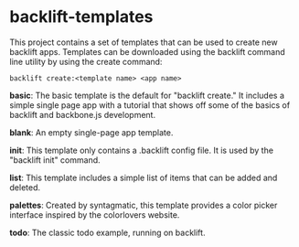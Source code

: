 backlift-templates
==================
This project contains a set of templates that can be used to create new backlift apps. Templates can be downloaded using the backlift command line utility by using the create command:

	backlift create:<template name> <app name>


**basic**: The basic template is the default for "backlift create." It includes a simple single page app with a tutorial that shows off some of the basics of backlift and backbone.js development.

**blank**: An empty single-page app template.

**init**: This template only contains a .backlift config file. It is used by the "backlift init" command.

**list**: This template includes a simple list of items that can be added and deleted.

**palettes**: Created by syntagmatic, this template provides a color picker interface inspired by the colorlovers website.

**todo**: The classic todo example, running on backlift.